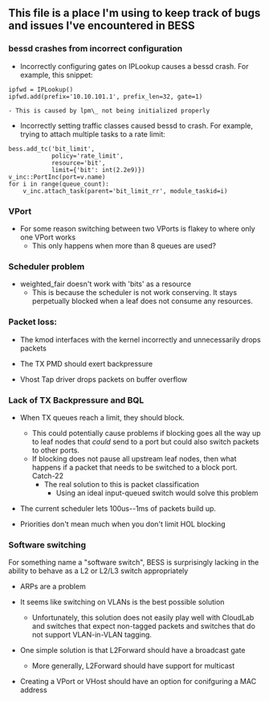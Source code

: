 ## This file is a place I'm using to keep track of bugs and issues I've encountered in BESS

### bessd crashes from incorrect configuration

- Incorrectly configuring gates on IPLookup causes a bessd crash.  For example, this snippet:
```
ipfwd = IPLookup()
ipfwd.add(prefix='10.10.101.1', prefix_len=32, gate=1)
```
    - This is caused by lpm\_ not being initialized properly

- Incorrectly setting traffic classes caused bessd to crash.  For example,
  trying to attach multiple tasks to a rate limit:
```
bess.add_tc('bit_limit',
            policy='rate_limit',
            resource='bit',
            limit={'bit': int(2.2e9)})
v_inc::PortInc(port=v.name)
for i in range(queue_count):
    v_inc.attach_task(parent='bit_limit_rr', module_taskid=i)
```

### VPort

- For some reason switching between two VPorts is flakey to where only one VPort works
    - This only happens when more than 8 queues are used?

### Scheduler problem

- weighted\_fair doesn't work with 'bits' as a resource
    - This is because the scheduler is not work conserving.  It stays
      perpetually blocked when a leaf does not consume any resources.


### Packet loss:

- The kmod interfaces with the kernel incorrectly and unnecessarily drops packets

- The TX PMD should exert backpressure

- Vhost Tap driver drops packets on buffer overflow

### Lack of TX Backpressure and BQL

- When TX queues reach a limit, they should block.
    - This could potentially cause problems if blocking goes all the way up to
      leaf nodes that *could* send to a port but could also switch packets to
      other ports.
    - If blocking does not pause all upstream leaf nodes, then what happens if
      a packet that needs to be switched to a block port.  Catch-22
        - The real solution to this is packet classification
            - Using an ideal input-queued switch would solve this problem

- The current scheduler lets 100us--1ms of packets build up.

- Priorities don't mean much when you don't limit HOL blocking

### Software switching

For something name a "software switch", BESS is surprisingly lacking in the
ability to behave as a L2 or L2/L3 switch appropriately

- ARPs are a problem

- It seems like switching on VLANs is the best possible solution
    - Unfortunately, this solution does not easily play well with CloudLab and
      switches that expect non-tagged packets and switches that do not support
      VLAN-in-VLAN tagging.

- One simple solution is that L2Forward should have a broadcast gate
    - More generally, L2Forward should have support for multicast

- Creating a VPort or VHost should have an option for conifguring a MAC address

